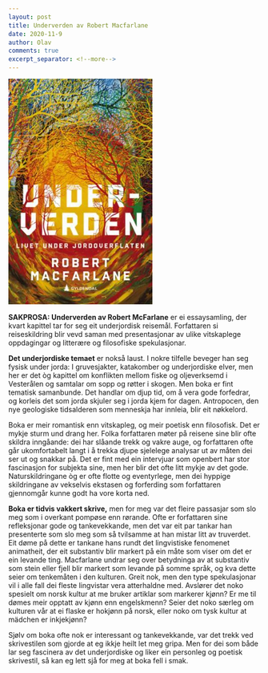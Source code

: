 ```yaml
---
layout: post
title: Underverden av Robert Macfarlane
date: 2020-11-9
author: Olav
comments: true
excerpt_separator: <!--more-->
---
```


![Omslaget til Underverden viser eit tvetydig landskap som kan vera ein skog eller ei grotte, med fargerike trær eller røtter øverst](/images/underverden.jpg)

**SAKPROSA: Underverden av Robert McFarlane** er ei essaysamling, der kvart kapittel tar for seg eit underjordisk reisemål. Forfattaren si reiseskildring blir vevd saman med presentasjonar av ulike vitskaplege oppdagingar og litterære og filosofiske spekulasjonar. <!--more-->

**Det underjordiske temaet** er nokså laust. I nokre tilfelle beveger han seg fysisk under jorda: I gruvesjakter, katakomber og underjordiske elver, men her er det òg kapittel om konflikten mellom fiske og oljeverksemd i Vesterålen og samtalar om sopp og røtter i skogen. Men boka er fint tematisk samanbunde. Det handlar om djup tid, om å vera gode forfedrar, og korleis det som jorda skjuler seg i jorda kjem for dagen. Antropocen, den nye geologiske tidsalderen som menneskja har innleia, blir eit nøkkelord.

Boka er meir romantisk enn vitskapleg, og meir poetisk enn filosofisk. Det er mykje sturm und drang her. Folka forfattaren møter på reisene sine blir ofte skildra inngåande: dei har slåande trekk og vakre auge, og forfattaren ofte går ukomfortabelt langt i å trekka djupe sjelelege analysar ut av måten dei ser ut og snakkar på. Det er fint med ein intervjuar som openbert har stor fascinasjon for subjekta sine, men her blir det ofte litt mykje av det gode. Naturskildringane òg er ofte flotte og eventyrlege, men dei hyppige skildringane av vekselvis ekstasen og forferding som forfattaren gjennomgår kunne godt ha vore korta ned.

**Boka er tidvis vakkert skrive,** men for meg var det fleire passasjar som slo meg som i overkant pompøse enn rørande. Ofte er forfattaren sine refleksjonar gode og tankevekkande, men det var eit par tankar han presenterte som slo meg som så tvilsamme at han mistar litt av truverdet. Eit døme på dette er tankane hans rundt det lingvistiske fenomenet animatheit, der eit substantiv blir markert på ein måte som viser om det er ein levande ting. Macfarlane undrar seg over betydninga av at substantiv som stein eller fjell blir markert som levande på somme språk, og kva dette seier om tenkemåten i den kulturen. Greit nok, men den type spekulasjonar vil i alle fall dei fleste lingvistar vera atterhaldne med. Avslører det noko spesielt om norsk kultur at me bruker artiklar som markerer kjønn? Er me til dømes meir opptatt av kjønn enn engelskmenn? Seier det noko særleg om kulturen vår at ei flaske er hokjønn på norsk, eller noko om tysk kultur at mädchen er inkjekjønn?

Sjølv om boka ofte nok er interessant og tankevekkande, var det trekk ved skrivestilen som gjorde at eg ikkje heilt let meg gripa. Men for dei som både lar seg fascinera av det underjordiske og liker ein personleg og poetisk skrivestil, så kan eg lett sjå for meg at boka fell i smak. 